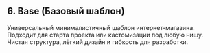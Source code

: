 ## 6. Base (Базовый шаблон)
Универсальный минималистичный шаблон интернет-магазина.  
Подходит для старта проекта или кастомизации под любую нишу.  
Чистая структура, лёгкий дизайн и гибкость для разработки.